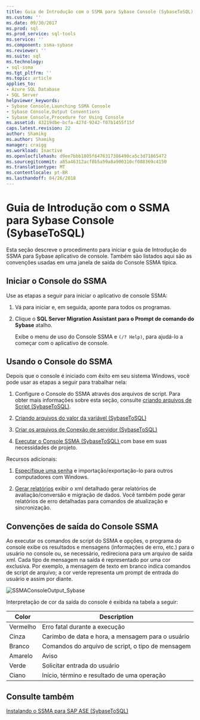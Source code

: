 ```yaml
---
title: Guia de Introdução com o SSMA para Sybase Console (SybaseToSQL) | Microsoft Docs
ms.custom: ''
ms.date: 09/30/2017
ms.prod: sql
ms.prod_service: sql-tools
ms.service: ''
ms.component: ssma-sybase
ms.reviewer: ''
ms.suite: sql
ms.technology:
- sql-ssma
ms.tgt_pltfrm: ''
ms.topic: article
applies_to:
- Azure SQL Database
- SQL Server
helpviewer_keywords:
- Sybase Console,Launching SSMA Console
- Sybase Console,Output Conventions
- Sybase Console,Procedure for Using Console
ms.assetid: 43219dbe-bcfa-427d-9242-f07b1455f15f
caps.latest.revision: 22
author: Shamikg
ms.author: Shamikg
manager: craigg
ms.workload: Inactive
ms.openlocfilehash: d9ee7bbb1805f6476317386490ca5c3d71865472
ms.sourcegitcommit: a85a46312acf8b5a59a8a900310cf088369c4150
ms.translationtype: MT
ms.contentlocale: pt-BR
ms.lasthandoff: 04/26/2018
---
```

# <a name="getting-started-with-the-ssma-for-sybase-console-sybasetosql"></a>Guia de Introdução com o SSMA para Sybase Console (SybaseToSQL)
Esta seção descreve o procedimento para iniciar e guia de Introdução do SSMA para Sybase aplicativo de console. Também são listados aqui são as convenções usadas em uma janela de saída do Console SSMA típica.  
  
## <a name="launching-the-ssma-console"></a>Iniciar o Console do SSMA  
Use as etapas a seguir para iniciar o aplicativo de console SSMA:  
  
1.  Vá para iniciar e, em seguida, aponte para todos os programas.  
  
2.  Clique o **SQL Server Migration Assistant para o Prompt de comando do Sybase** atalho.  
  
    Exibe o menu de uso do Console SSMA e `(/? Help)`, para ajudá-lo a começar com o aplicativo de console.  
  
## <a name="using-the-ssma-console"></a>Usando o Console do SSMA  
Depois que o console é iniciado com êxito em seu sistema Windows, você pode usar as etapas a seguir para trabalhar nela:  
  
1.  Configure o Console do SSMA através dos arquivos de script. Para obter mais informações sobre esta seção, consulte [criando arquivos de Script &#40;SybaseToSQL&#41;](../../ssma/sybase/creating-script-files-sybasetosql.md).  
  
2.  [Criando arquivos do valor da variável &#40;SybaseToSQL&#41;](../../ssma/sybase/creating-variable-value-files-sybasetosql.md)  
  
3.  [Criar os arquivos de Conexão de servidor &#40;SybaseToSQL&#41;](../../ssma/sybase/creating-the-server-connection-files-sybasetosql.md)  
  
4.  [Executar o Console SSMA &#40;SybaseToSQL&#41; ](../../ssma/sybase/executing-the-ssma-console-sybasetosql.md) com base em suas necessidades de projeto. 
  
Recursos adicionais:  
  
1.  [Especifique uma senha](http://msdn.microsoft.com/en-us/9b6a70f9-6840-4140-a059-bb7bd7ccc67c) e importação/exportação-lo para outros computadores com Windows.  
  
2.  [Gerar relatórios](http://msdn.microsoft.com/en-us/19278f6a-6d58-4867-9d71-c6228040466e) exibir o xml detalhado gerar relatórios de avaliação/conversão e migração de dados. Você também pode gerar relatórios de erro detalhadas para comandos de atualização e sincronização.  
  
## <a name="ssma-console-output-conventions"></a>Convenções de saída do Console SSMA  
Ao executar os comandos de script do SSMA e opções, o programa do console exibe os resultados e mensagens (informações de erro, etc.) para o usuário no console ou, se necessário, redireciona para um arquivo de saída xml. Cada tipo de mensagem na saída é representado por uma cor exclusiva. Por exemplo, a mensagem de texto em branco indica comandos de script de arquivo; a cor verde representa um prompt de entrada do usuário e assim por diante.  
  
![SSMAConsoleOutput_Sybase](../../ssma/sybase/media/ssmaconsoleoutput_sybase.JPG "SSMAConsoleOutput_Sybase")  
  
Interpretação de cor da saída do console é exibida na tabela a seguir:  
  
|Color|Description|  
|---------|---------------|  
|Vermelho|Erro fatal durante a execução|  
|Cinza|Carimbo de data e hora, a mensagem para o usuário|  
|Branco|Comandos do arquivo de script, o tipo de mensagem|  
|Amarelo|Aviso|  
|Verde|Solicitar entrada do usuário|  
|Ciano|Início, término e resultado de uma operação|  
  
## <a name="see-also"></a>Consulte também  
[Instalando o SSMA para SAP ASE &#40;SybaseToSQL&#41;](../../ssma/sybase/installing-ssma-for-sybase-sybasetosql.md)  
